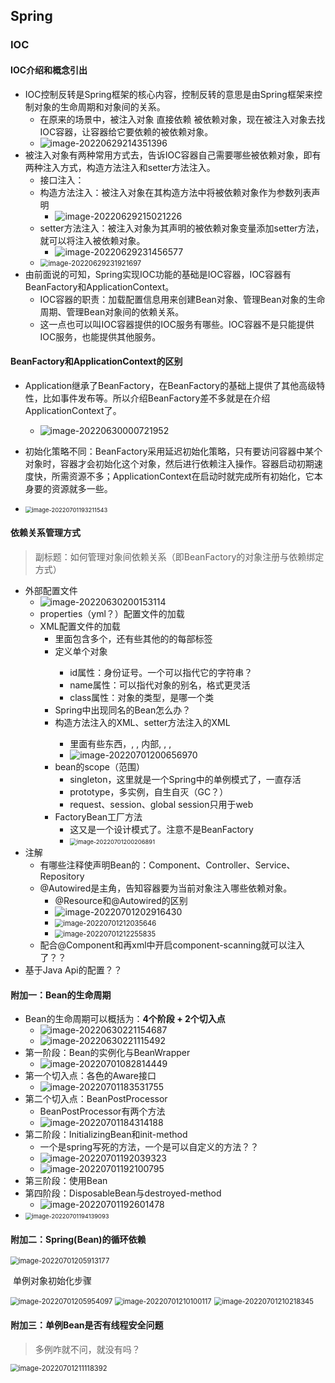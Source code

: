 ## Spring

### IOC

#### IOC介绍和概念引出

- IOC控制反转是Spring框架的核心内容，控制反转的意思是由Spring框架来控制对象的生命周期和对象间的关系。
  - 在原来的场景中，被注入对象 直接依赖 被依赖对象，现在被注入对象去找IOC容器，让容器给它要依赖的被依赖对象。
  - ![image-20220629214351396](C:\Users\14296\AppData\Roaming\Typora\typora-user-images\image-20220629214351396.png)
- 被注入对象有两种常用方式去，告诉IOC容器自己需要哪些被依赖对象，即有两种注入方式，构造方法注入和setter方法注入。
  - 接口注入：
  - 构造方法注入：被注入对象在其构造方法中将被依赖对象作为参数列表声明
    - ![image-20220629215021226](C:\Users\14296\AppData\Roaming\Typora\typora-user-images\image-20220629215021226.png)
  - setter方法注入：被注入对象为其声明的被依赖对象变量添加setter方法，就可以将注入被依赖对象。
    - ![image-20220629231456577](C:\Users\14296\AppData\Roaming\Typora\typora-user-images\image-20220629231456577.png)
  - <img src="C:\Users\14296\AppData\Roaming\Typora\typora-user-images\image-20220629231921697.png" alt="image-20220629231921697" style="zoom:80%;" />
- 由前面说的可知，Spring实现IOC功能的基础是IOC容器，IOC容器有BeanFactory和ApplicationContext。
  - IOC容器的职责：加载配置信息用来创建Bean对象、管理Bean对象的生命周期、管理Bean对象间的依赖关系。
  - 这一点也可以叫IOC容器提供的IOC服务有哪些。IOC容器不是只能提供IOC服务，也能提供其他服务。

#### BeanFactory和ApplicationContext的区别

- Application继承了BeanFactory，在BeanFactory的基础上提供了其他高级特性，比如事件发布等。所以介绍BeanFactory差不多就是在介绍ApplicationContext了。
  - ![image-20220630000721952](C:\Users\14296\AppData\Roaming\Typora\typora-user-images\image-20220630000721952.png)

- 初始化策略不同：BeanFactory采用延迟初始化策略，只有要访问容器中某个对象时，容器才会初始化这个对象，然后进行依赖注入操作。容器启动初期速度快，所需资源不多；ApplicationContext在启动时就完成所有初始化，它本身要的资源就多一些。
- <img src="C:\Users\14296\AppData\Roaming\Typora\typora-user-images\image-20220701193211543.png" alt="image-20220701193211543" style="zoom: 67%;" />

#### 依赖关系管理方式

>  副标题：如何管理对象间依赖关系（即BeanFactory的对象注册与依赖绑定方式）

- 外部配置文件
  - ![image-20220630200153114](C:\Users\14296\AppData\Roaming\Typora\typora-user-images\image-20220630200153114.png)
  - properties（yml？）配置文件的加载
  - XML配置文件的加载
    - <beans>里面包含多个<bean>，还有些其他的的每部标签
    - <bean>定义单个对象
      - id属性：身份证号。一个可以指代它的字符串？
      - name属性：可以指代对象的别名，格式更灵活
      - class属性：对象的类型，是哪一个类
    - Spring中出现同名的Bean怎么办？
    - <constructor-arg>构造方法注入的XML、<property>setter方法注入的XML
      - 里面有些东西，<value>, <ref>, 内部<bean>, <list>, <map>, <set>
      - ![image-20220701200656970](C:\Users\14296\AppData\Roaming\Typora\typora-user-images\image-20220701200656970.png)
    - bean的scope（范围）
      - singleton，这里就是一个Spring中的单例模式了，一直存活
      - prototype，多实例，自生自灭（GC？）
      - request、session、global session只用于web
    - FactoryBean工厂方法
      - 这又是一个设计模式了。注意不是BeanFactory
      - <img src="C:\Users\14296\AppData\Roaming\Typora\typora-user-images\image-20220701200206891.png" alt="image-20220701200206891" style="zoom: 67%;" />
- 注解
  - 有哪些注释使声明Bean的：Component、Controller、Service、Repository
  - @Autowired是主角，告知容器要为当前对象注入哪些依赖对象。
    - @Resource和@Autowired的区别
    - ![image-20220701202916430](C:\Users\14296\AppData\Roaming\Typora\typora-user-images\image-20220701202916430.png)
    - <img src="C:\Users\14296\AppData\Roaming\Typora\typora-user-images\image-20220701212035646.png" alt="image-20220701212035646" style="zoom:80%;" />
    - <img src="C:\Users\14296\AppData\Roaming\Typora\typora-user-images\image-20220701212255835.png" alt="image-20220701212255835" style="zoom:80%;" />
  - 配合@Component和再xml中开启component-scanning就可以注入了？？
- 基于Java Api的配置？？

#### 附加一：Bean的生命周期

- Bean的生命周期可以概括为：**4个阶段 + 2个切入点**
  - ![image-20220630221154687](C:\Users\14296\AppData\Roaming\Typora\typora-user-images\image-20220630221154687.png)
  - ![image-20220630221115492](C:\Users\14296\AppData\Roaming\Typora\typora-user-images\image-20220630221115492.png)
- 第一阶段：Bean的实例化与BeanWrapper
  - ![image-20220701082814449](C:\Users\14296\AppData\Roaming\Typora\typora-user-images\image-20220701082814449.png)
- 第一个切入点：各色的Aware接口
  - ![image-20220701183531755](C:\Users\14296\AppData\Roaming\Typora\typora-user-images\image-20220701183531755.png)
- 第二个切入点：BeanPostProcessor
  - BeanPostProcessor有两个方法
  - ![image-20220701184314188](C:\Users\14296\AppData\Roaming\Typora\typora-user-images\image-20220701184314188.png)
- 第二阶段：InitializingBean和init-method
  - 一个是spring写死的方法，一个是可以自定义的方法？？
  - ![image-20220701192039323](C:\Users\14296\AppData\Roaming\Typora\typora-user-images\image-20220701192039323.png)
  - ![image-20220701192100795](C:\Users\14296\AppData\Roaming\Typora\typora-user-images\image-20220701192100795.png)
- 第三阶段：使用Bean
- 第四阶段：DisposableBean与destroyed-method
  - ![image-20220701192601478](C:\Users\14296\AppData\Roaming\Typora\typora-user-images\image-20220701192601478.png)
- <img src="C:\Users\14296\AppData\Roaming\Typora\typora-user-images\image-20220701194139093.png" alt="image-20220701194139093" style="zoom:67%;" />

#### 附加二：Spring(Bean)的循环依赖

<img src="C:\Users\14296\AppData\Roaming\Typora\typora-user-images\image-20220701205913177.png" alt="image-20220701205913177" style="zoom: 80%;" />

​								单例对象初始化步骤

<img src="C:\Users\14296\AppData\Roaming\Typora\typora-user-images\image-20220701205954097.png" alt="image-20220701205954097" style="zoom:80%;" />

<img src="C:\Users\14296\AppData\Roaming\Typora\typora-user-images\image-20220701210100117.png" alt="image-20220701210100117" style="zoom:80%;" />

<img src="C:\Users\14296\AppData\Roaming\Typora\typora-user-images\image-20220701210218345.png" alt="image-20220701210218345" style="zoom:80%;" />

#### 附加三：单例Bean是否有线程安全问题

> 多例咋就不问，就没有吗？

<img src="C:\Users\14296\AppData\Roaming\Typora\typora-user-images\image-20220701211118392.png" alt="image-20220701211118392" style="zoom:80%;" />